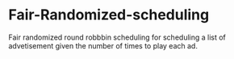 Fair-Randomized-scheduling
==========================

Fair randomized round robbbin scheduling for scheduling a list of advetisement given the number of times to play each ad.
